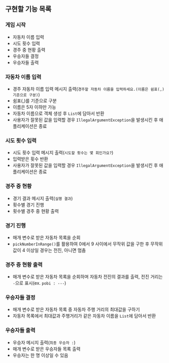 ## 구현할 기능 목록

### 게임 시작

- 자동차 이름 입력
- 시도 횟수 입력
- 경주 중 현황 출력
- 우승자들 결정
- 우승자들 출력

### 자동차 이름 입력

- 경주 자동차 이름 입력 메시지 출력(`경주할 자동차 이름을 입력하세요.(이름은 쉼표(,) 기준으로 구분)`)
- 쉼표(,)를 기준으로 구분
- 이름은 5자 이하만 가능
- 자동차 이름으로 객체 생성 후 `List`에 담아서 반환
- 사용자가 잘못된 값을 입력할 경우 `IllegalArgumentException`을 발생시킨 후 애플리케이션은 종료

### 시도 횟수 입력

- 시도 횟수 입력 메시지 출력(`시도할 횟수는 몇 회인가요?`)
- 입력받은 횟수 반환
- 사용자가 잘못된 값을 입력할 경우 `IllegalArgumentException`을 발생시킨 후 애플리케이션은 종료

### 경주 중 현황

- 경기 결과 메시지 출력(`실행 결과`)
- 횟수별 경기 진행
- 횟수별 경주 중 현황 출력

### 경기 진행

- 매개 변수로 받은 자동차 목록을 순회
- `pickNumberInRange()`를 활용하여 0에서 9 사이에서 무작위 값을 구한 후 무작위 값이 4 이상일 경우는 전진, 아니면 멈춤

### 경주 중 현황 출력

- 매개 변수로 받은 자동차 목록을 순회하며 자동차 전진의 결과를 출력, 전진 거리는 `-`으로 표시(ex. `pobi : ---`)

### 우승자들 결정

- 매개 변수로 받은 자동차 목록 중 자동차 주행 거리의 최대값을 구하기
- 자동차 목록에서 최대값과 주행거리가 같은 자동차 이름을 `List`에 담아서 반환

### 우승자들 출력

- 우승자 메시지 출력(`최종 우승자 :`)
- 매개 변수로 받은 우승자들 목록 출력
- 우승자는 한 명 이상일 수 있음